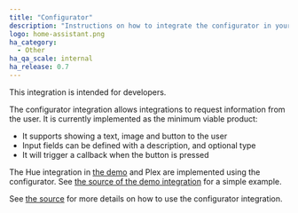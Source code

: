 ```yaml
---
title: "Configurator"
description: "Instructions on how to integrate the configurator in your components."
logo: home-assistant.png
ha_category:
  - Other
ha_qa_scale: internal
ha_release: 0.7
---
```


<p class='note'>
This integration is intended for developers.
</p>

The configurator integration allows integrations to request information from the user. It is currently implemented as the minimum viable product:

- It supports showing a text, image and button to the user
- Input fields can be defined with a description, and optional type
- It will trigger a callback when the button is pressed

The Hue integration in [the demo](/demo) and Plex are implemented using the configurator. See [the source of the demo integration](https://github.com/home-assistant/home-assistant/tree/dev/homeassistant/components/demo) for a simple example.

See [the source](https://github.com/home-assistant/home-assistant/tree/dev/homeassistant/components/configurator) for more details on how to use the configurator integration.
